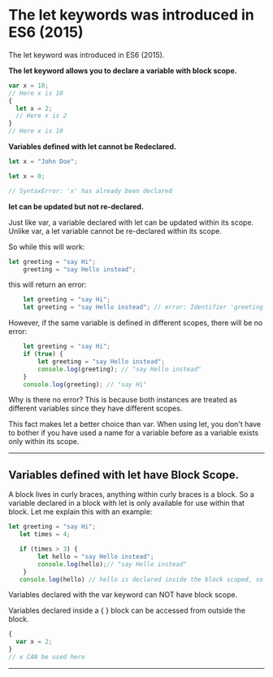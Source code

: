 # The let keywords was introduced in ES6 (2015)
The let keyword was introduced in ES6 (2015).

**The let keyword allows you to declare a variable with block scope.**

```js
var x = 10;
// Here x is 10
{
  let x = 2;
  // Here x is 2
}
// Here x is 10
```

**Variables defined with let cannot be Redeclared.**

```js
let x = "John Doe";

let x = 0;

// SyntaxError: 'x' has already been declared
```

**let can be updated but not re-declared.**

Just like var, a variable declared with let can be updated within its scope. Unlike var, a let variable cannot be re-declared within its scope. 

So while this will work:

```js
let greeting = "say Hi";
    greeting = "say Hello instead";
```

this will return an error:

```js
    let greeting = "say Hi";
    let greeting = "say Hello instead"; // error: Identifier 'greeting' has already been declared
```

However, if the same variable is defined in different scopes, there will be no error:

```jsx
    let greeting = "say Hi";
    if (true) {
        let greeting = "say Hello instead";
        console.log(greeting); // "say Hello instead"
    }
    console.log(greeting); // "say Hi"
```

Why is there no error? This is because both instances are treated as different variables since they have different scopes.

This fact makes let a better choice than var. When using let, you don't have to bother if you have used a name for a variable before as a variable exists only within its scope.

***

## Variables defined with let have Block Scope.
A block lives in curly braces, anything within curly braces is a block. 
So a variable declared in a block with let is only available for use within that block. Let me explain this with an example:

```js
let greeting = "say Hi";
   let times = 4;

   if (times > 3) {
        let hello = "say Hello instead";
        console.log(hello);// "say Hello instead"
    }
   console.log(hello) // hello is declared inside the block scoped, so it does not exist outside
```
Variables declared with the var keyword can NOT have block scope.

Variables declared inside a { } block can be accessed from outside the block.

```js
{
  var x = 2;
}
// x CAN be used here
```
***